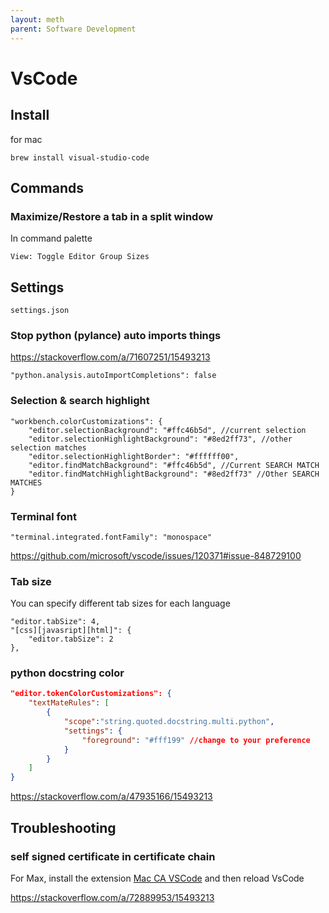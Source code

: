 ```yaml
---
layout: meth
parent: Software Development
---
```


# VsCode

## Install

for mac

```
brew install visual-studio-code
```

## Commands

### Maximize/Restore a tab in a split window

In command palette

`View: Toggle Editor Group Sizes`

## Settings 

`settings.json`

### Stop python (pylance) auto imports things

<https://stackoverflow.com/a/71607251/15493213>

```
"python.analysis.autoImportCompletions": false
```

### Selection & search highlight

```
"workbench.colorCustomizations": {
	"editor.selectionBackground": "#ffc46b5d", //current selection
	"editor.selectionHighlightBackground": "#8ed2ff73", //other selection matches
	"editor.selectionHighlightBorder": "#ffffff00",
	"editor.findMatchBackground": "#ffc46b5d", //Current SEARCH MATCH
	"editor.findMatchHighlightBackground": "#8ed2ff73" //Other SEARCH MATCHES
}
```

### Terminal font

```
"terminal.integrated.fontFamily": "monospace"
```

<https://github.com/microsoft/vscode/issues/120371#issue-848729100>

### Tab size

You can specify different tab sizes for each language

```
"editor.tabSize": 4,
"[css][javasript][html]": {
	"editor.tabSize": 2
},
```

### python docstring color

```json
"editor.tokenColorCustomizations": {
	"textMateRules": [
		{
			"scope":"string.quoted.docstring.multi.python",
			"settings": {
				"foreground": "#fff199" //change to your preference
			}
		}
	]
}
```

<https://stackoverflow.com/a/47935166/15493213>

## Troubleshooting

### self signed certificate in certificate chain

For Max, install the extension [Mac CA VSCode](https://marketplace.visualstudio.com/items?itemName=linhmtran168.mac-ca-vscode) and then reload VsCode

<https://stackoverflow.com/a/72889953/15493213>